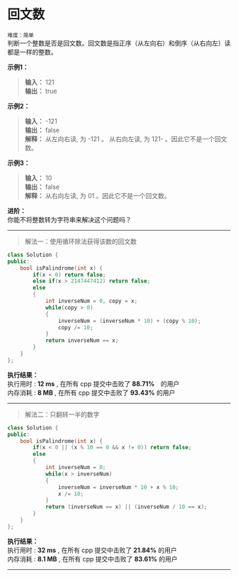 # 回文数 #  
`难度：简单`  
判断一个整数是否是回文数。回文数是指正序（从左向右）和倒序（从右向左）读都是一样的整数。

**示例1：**  
>**输入：** 121  
>**输出：** true  

**示例2：**  
>**输入：** -121  
>**输出：** false  
>**解释：** 从左向右读, 为 -121 。 从右向左读, 为 121- 。因此它不是一个回文数。  

**示例3：**  
>**输入：** 10  
>**输出：** false  
>**解释：** 从右向左读, 为 01 。因此它不是一个回文数。  

**进阶：**  
你能不将整数转为字符串来解决这个问题吗？  

---
>解法一：使用循环除法获得该数的回文数  

```C++
class Solution {
public:
    bool isPalindrome(int x) {
        if(x < 0) return false;
        else if(x > 2147447412) return false;
        else
        {
            int inverseNum = 0, copy = x;
            while(copy > 0)
            {
                inverseNum = (inverseNum * 10) + (copy % 10);
                copy /= 10;
            }
            return inverseNum == x;
        }
    }
};
```  

**执行结果：**  
执行用时 : **12 ms** , 在所有 cpp 提交中击败了 **88.71%**　的用户  
内存消耗 : **8 MB** , 在所有 cpp 提交中击败了 **93.43%** 的用户  

---  
>解法二：只翻转一半的数字  

```C++
class Solution {
public:
    bool isPalindrome(int x) {
        if(x < 0 || (x % 10 == 0 && x != 0)) return false;
        else
        {
            int inverseNum = 0;
            while(x > inverseNum)
            {
                inverseNum = inverseNum * 10 + x % 10;
                x /= 10;
            }
            return (inverseNum == x) || (inverseNum / 10 == x);
        }
    }
};
```  

**执行结果：**  
执行用时 : **32 ms** , 在所有 cpp 提交中击败了 **21.84%** 的用户  
内存消耗 : **8.1 MB** , 在所有 cpp 提交中击败了 **83.61%** 的用户  

---